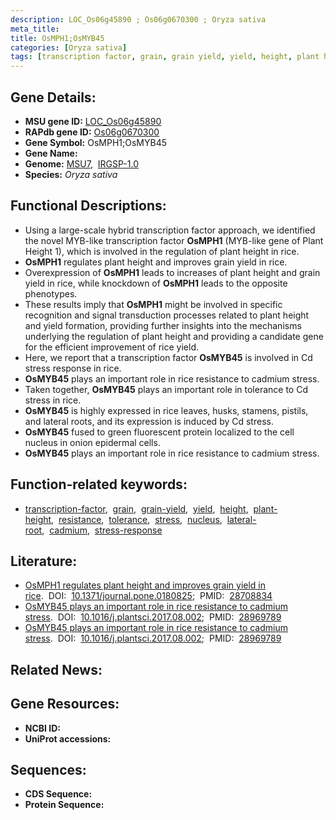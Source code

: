 ```yaml
---
description: LOC_Os06g45890 ; Os06g0670300 ; Oryza sativa
meta_title:
title: OsMPH1;OsMYB45
categories: [Oryza sativa]
tags: [transcription factor, grain, grain yield, yield, height, plant height, resistance, tolerance, stress, nucleus, lateral root, cadmium, stress response]
---
```


## Gene Details:
- **MSU gene ID:** [LOC_Os06g45890](http://rice.uga.edu/cgi-bin/ORF_infopage.cgi?orf=LOC_Os06g45890)  
- **RAPdb gene ID:** [Os06g0670300](https://rapdb.dna.affrc.go.jp/locus/?name=Os06g0670300)  
- **Gene Symbol:** OsMPH1;OsMYB45
- **Gene Name:**
- **Genome:**  [MSU7](http://rice.uga.edu/),&nbsp;&nbsp;[IRGSP-1.0](https://rapdb.dna.affrc.go.jp/download/irgsp1.html)
- **Species:** *Oryza sativa*

## Functional Descriptions:
   - Using a large-scale hybrid transcription factor approach, we identified the novel MYB-like transcription factor **OsMPH1** (MYB-like gene of Plant Height 1), which is involved in the regulation of plant height in rice.
   - **OsMPH1** regulates plant height and improves grain yield in rice.
   - Overexpression of **OsMPH1** leads to increases of plant height and grain yield in rice, while knockdown of **OsMPH1** leads to the opposite phenotypes.
   - These results imply that **OsMPH1** might be involved in specific recognition and signal transduction processes related to plant height and yield formation, providing further insights into the mechanisms underlying the regulation of plant height and providing a candidate gene for the efficient improvement of rice yield.
   - Here, we report that a transcription factor **OsMYB45** is involved in Cd stress response in rice.
   - **OsMYB45** plays an important role in rice resistance to cadmium stress.
   - Taken together, **OsMYB45** plays an important role in tolerance to Cd stress in rice.
   - **OsMYB45** is highly expressed in rice leaves, husks, stamens, pistils, and lateral roots, and its expression is induced by Cd stress.
   - **OsMYB45** fused to green fluorescent protein localized to the cell nucleus in onion epidermal cells.
   - **OsMYB45** plays an important role in rice resistance to cadmium stress.

## Function-related keywords:
   - [transcription-factor](/tags/transcription-factor/),&nbsp;&nbsp;[grain](/tags/grain/),&nbsp;&nbsp;[grain-yield](/tags/grain-yield/),&nbsp;&nbsp;[yield](/tags/yield/),&nbsp;&nbsp;[height](/tags/height/),&nbsp;&nbsp;[plant-height](/tags/plant-height/),&nbsp;&nbsp;[resistance](/tags/resistance/),&nbsp;&nbsp;[tolerance](/tags/tolerance/),&nbsp;&nbsp;[stress](/tags/stress/),&nbsp;&nbsp;[nucleus](/tags/nucleus/),&nbsp;&nbsp;[lateral-root](/tags/lateral-root/),&nbsp;&nbsp;[cadmium](/tags/cadmium/),&nbsp;&nbsp;[stress-response](/tags/stress-response/)

## Literature:
   - [OsMPH1 regulates plant height and improves grain yield in rice](https://www.doi.org/10.1371/journal.pone.0180825).&nbsp;&nbsp;DOI:&nbsp;&nbsp;[10.1371/journal.pone.0180825](https://www.doi.org/10.1371/journal.pone.0180825);&nbsp;&nbsp;PMID:&nbsp;&nbsp;[28708834](https://pubmed.ncbi.nlm.nih.gov/28708834/)
   - [OsMYB45 plays an important role in rice resistance to cadmium stress](https://www.doi.org/10.1016/j.plantsci.2017.08.002).&nbsp;&nbsp;DOI:&nbsp;&nbsp;[10.1016/j.plantsci.2017.08.002](https://www.doi.org/10.1016/j.plantsci.2017.08.002);&nbsp;&nbsp;PMID:&nbsp;&nbsp;[28969789](https://pubmed.ncbi.nlm.nih.gov/28969789/)
   - [OsMYB45 plays an important role in rice resistance to cadmium stress](https://www.doi.org/10.1016/j.plantsci.2017.08.002).&nbsp;&nbsp;DOI:&nbsp;&nbsp;[10.1016/j.plantsci.2017.08.002](https://www.doi.org/10.1016/j.plantsci.2017.08.002);&nbsp;&nbsp;PMID:&nbsp;&nbsp;[28969789](https://pubmed.ncbi.nlm.nih.gov/28969789/)

## Related News:

## Gene Resources:
- **NCBI ID:**  []()
- **UniProt accessions:** [](https://www.uniprot.org/uniprotkb//entry)

## Sequences:
- **CDS Sequence:**
- **Protein Sequence:**
